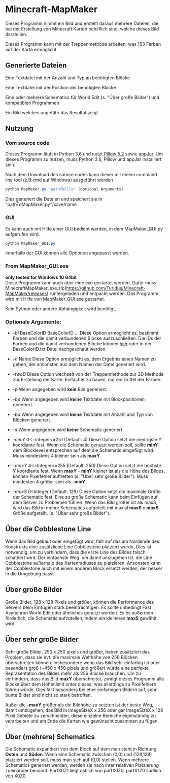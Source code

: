 # Minecraft-MapMaker


Dieses Programm nimmt ein Bild und erstellt daraus mehrere Dateien, die bei der Erstellung von Minecraft Karten behilflich sind, welche dieses Bild darstellen.

Dieses Programm kann mit der Treppenmethode arbeiten, was 153 Farben auf der Karte ermöglicht.

## Generierte Dateien

Eine Textdatei mit der Anzahl und Typ an benötigten Blöcke

Eine Textdatei mit der Position der benötigten Blöcke

Eine oder mehrere Schematics für World Edit (s. "Über große Bilder") und kompatiblen Programmen

Ein Bild welches ungefähr das Resultat zeigt
## Nutzung

### Vom source code
Dieses Programm läuft in Python 3.6 und nutzt [Pillow 5.2](https://pillow.readthedocs.io/en/5.2.x/) sowie
[appJar](http://appjar.info/).
Um dieses Programm zu nutzen, muss Python 3.6, Pillow und appJar installiert sein.

Nach dem Download des source codes kann dieser mit einem command line tool (z.B cmd auf Windows) ausgeführt werden
```powershell
python MapMaker.py "pathToFile" [optional Arguments]
``` 
Dies generiert die Dateien und speichert sie in "pathToMapMaker.py"/save/name


### GUI
Es kann auch mit Hilfe einer GUI bedient werden, in dem MapMaker_GUI.py aufgerufen wird.
```powershell
python MapMaker_GUI.py
``` 
Innerhalb der GUI können alle Optionen angepasst werden.

### From MapMaker_GUI.exe
**only tested for Windows 10 64bit**  
Diese Programm kann auch über eine exe gestartet werden. Dafür muss MinecraftMapMaker_exe.zip(https://github.com/Turidus/Minecraft-MapMaker/releases) runtergeladen und entpackt werden. Das Programm wird mit Hilfe von MapMaker_GUI.exe gestartet.

Kein Python oder andere Abhängigkeit wird benötigt.

### Optionale Argumente:

+ *-bl* BaseColorID BaseColorID ... 
Diese Option ermöglicht es, bestimmt Farben und die damit verbundenen Blöcke auszuschließen.
Die IDs der Farben und die damit verbundenen Blöcke können [hier](https://minecraft.gamepedia.com/Map_item_format) oder in der
BaseColorID.txt Datei nachgeschaut werden.
+ *-n* Name 
Diese Option ermöglicht es, dem Ergebnis einen Namen zu geben, der ansonsten aus dem Namen der Datei generiert wird.
+ *-twoD* 
Diese Option wechselt von der Treppenmethode zur 2D Methode zur Erstellung der Karte. Einfacher zu bauen, nur ein Drittel der Farben.
+ *-p* 
Wenn angegeben wird **kein** Bild generiert.

+ *-bp* 
Wenn angegeben wird **keine** Textdatei mit Blockpositionen generiert.
+ *-ba*
Wenn angegeben wird **keine** Textdatei mit Anzahl und Typ von Blöcken generiert.
+ *-s* 
Wenn angegeben wird **keine** Schematic generiert.
+ *-minY* 0<=Integer<=251 (Default: 4) 
Diese Option setzt die niedrigste Y koordiante fest. Wenn die Schematic genutzt werden soll, sollte **minY** dem Blocklevel
entsprechen auf dem die Schematic eingefügt wird.
Muss mindestens 4 kleiner sein als **maxY**
+ *-maxY* 4<=Integer<=255 (Default: 250)
Diese Option setzt die höchste Y koordiante fest. Wenn **maxY** - **minY** kleiner ist als die Höhe des Bildes, können Pixelfehler
auftretten (s. "Über sehr große Bilder"). Muss mindesten 4 größer sein als **-minY**
+ *-maxS* 0<Integer (Default: 129) 
Diese Option setzt die maximale Größe der Schematic fest. Eine zu große Schematic kann beim Einfügen auf dem Server
zu Problemen führen. Wenn das Bild größer ist als maxS, wird das Bild in mehre Schematics aufgeteilt mit maxial **maxS** x **maxS**
Größe aufgeteilt. (s. "Über sehr große Bilder").

## Über die Cobblestone Line
Wenn das Bild gebaut oder eingefügt wird, fällt auf das am Nordende des Konstrukts eine zusätzliche Line Cobblestone platziert wurde.
Dies ist notwendig, um zu verhindern, dass die erste Line des Bildes falsch schattiert wird.
Der einfachste Weg. um damit umzugehen ist. die Line Cobblestone außerhalb des Kartenradiuses zu platzieren. Ansonsten kann 
der Cobblestone auch mit einem anderen Block ersetzt werden, der besser in die Umgebung passt.

## Über große Bilder
Große Bilder, 128 x 128 Pixels und größer, können die Performance des Servers beim Einfügen stark beeinträchtigen.
Es sollte unbedingt Fast Asynchron World Edit oder ähnliches genutzt werden. Es es außerdem förderlich, die Schematic aufzuteilen,
indem ein kleineres **maxS** gewählt wird.

## Über sehr große Bilder
Sehr große Bilder, 250 x 250 pixels und größer, haben zusätzlich das Problem, dass sie evt. die maximale Welthöhe von 256
Blöcken überschreiten können. Insbesondere wenn das Bild sehr einfarbig ist oder besonders groß (~450 x 450 pixels und größer)
würde eine perfekte Repräsentation des Bildes mehr als 256 Blöcke brauchen. Um zu verhindern, dass das Bild **maxY** überschreitet, zwingt dieses Programm alle Blöcke über dem Höhenlimit unter dieses, was allerdings zu Pixelfehlern führen würde.
Dies fällt besonders bei eher einfarbigen Bildern auf, sehr bunte Bilder sind nicht so stark betroffen.

Außer die **-maxY** größer als die Bildhöhe zu setzten ist der beste Weg, damit umzugehen, das Bild in ImageSizeX x 256 oder gar
ImageSizeX x 128 Pixel Gebiete zu zerschneiden, diese einzelne Bereiche eigenständig zu verarbeiten und am Ende die Karten wie gewünscht
zusammen zu fügen.


## Über (mehrere) Schematics
Die Schematic expandiert von dem Block auf dem man steht in Richtung **Osten** und **Süden**. Wenn eine Schematic zwischen (0,0)
und (128,128) platziert werden soll, muss man sich auf (0,0) stellen. Wenn mehrere Schematics generiert werden, werden sie
nach ihrer relativen Platzierung zueinander benannt. PartX0Z1 liegt östlich von partX0Z0, 
partX1Z0 südlich von X0Z0.

